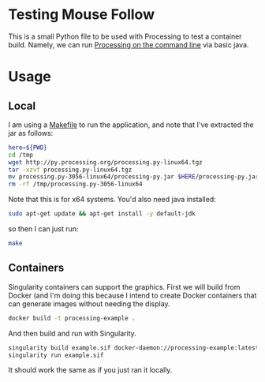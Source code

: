 # Testing Mouse Follow

This is a small Python file to be used with Processing to test a container
build. Namely, we can run [Processing on the command line](https://py.processing.org/tutorials/command-line/) via basic java. 

# Usage

## Local

I am using a [Makefile](Makefile) to run the application, and note that I've
extracted the jar as follows:

```bash
here=${PWD}
cd /tmp
wget http://py.processing.org/processing.py-linux64.tgz
tar -xzvf processing.py-linux64.tgz
mv processing.py-3056-linux64/processing-py.jar $HERE/processing-py.jar
rm -rf /tmp/processing.py-3056-linux64
```

Note that this is for x64 systems. You'd also need java installed:

```bash
sudo apt-get update && apt-get install -y default-jdk
```

so then I can just run:

```bash
make
```

## Containers

Singularity containers can support the graphics. First we will build from
Docker (and I'm doing this because I intend to create Docker containers
that can generate images without needing the display.

```bash
docker build -t processing-example .
```

And then build and run with Singularity.

```bash
singularity build example.sif docker-daemon://processing-example:latest
singularity run example.sif
```

It should work the same as if you just ran it locally.
